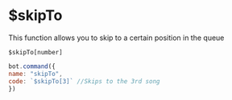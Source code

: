 # $skipTo

This function allows you to skip to a certain position in the queue

```text
$skipTo[number]
```

```javascript
bot.command({
name: "skipTo",
code: `$skipTo[3]` //Skips to the 3rd song
})
```

